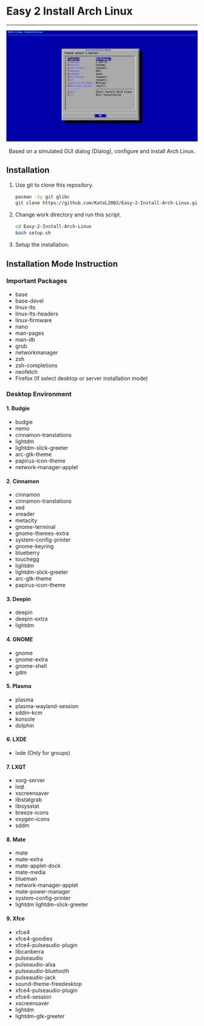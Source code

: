 # Easy 2 Install Arch Linux 

----

<p align=center><img src="screenshot/screenshot.png" title="screenshot"></p>

<p align=center>Based on a simulated GUI dialog (Dialog), configure and install Arch Linux.</p>

## Installation

1. Use git to clone this repository.
   ```bash
   pacman -Sy git glibc
   git clone https://github.com/KateL2002/Easy-2-Install-Arch-Linux.git
   ```

2. Change work directory and run this script.
   ```bash
   cd Easy-2-Install-Arch-Linux
   bash setup.sh
   ```

3. Setup the installation. 

## Installation Mode Instruction

### Important Packages

- base
- base-devel
- linux-lts
- linux-lts-headers
- linux-firmware
- nano
- man-pages
- man-db
- grub
- networkmanager
- zsh
- zsh-completions
- neofetch
- Firefox (If select desktop or server installation mode)

### Desktop Environment

#### 1. Budgie

- budgie
- nemo
- cinnamon-translations
- lightdm
- lightdm-slick-greeter
- arc-gtk-theme
- papirus-icon-theme
- network-manager-applet

#### 2. Cinnamon

- cinnamon
- cinnamon-translations
- xed
- xreader
- metacity
- gnome-terminal
- gnome-themes-extra
- system-config-printer
- gnome-keyring
- blueberry
- touchegg
- lightdm
- lightdm-slick-greeter
- arc-gtk-theme
- papirus-icon-theme

#### 3. Deepin

- deepin
- deepin-extra
- lightdm

#### 4. GNOME

- gnome
- gnome-extra 
- gnome-shell
- gdm

#### 5. Plasma

- plasma
- plasma-wayland-session
- sddm-kcm
- konsole
- dolphin

#### 6. LXDE

- lxde (Only for groups)

#### 7. LXQT

- xorg-server
- lxqt
- xscreensaver
- libstatgrab
- libsysstat
- breeze-icons
- oxygen-icons
- sddm

#### 8. Mate

- mate
- mate-extra
- mate-applet-dock
- mate-media
- blueman
- network-manager-applet
- mate-power-manager
- system-config-printer
- lightdm lightdm-slick-greeter

#### 9. Xfce

- xfce4
- xfce4-goodies
- xfce4-pulseaudio-plugin
- libcanberra
- pulseaudio
- pulseaudio-alsa
- pulseaudio-bluetooth
- pulseaudio-jack
- sound-theme-freedesktop
- xfce4-pulseaudio-plugin
- xfce4-session
- xscreensaver
- lightdm
- lightdm-gtk-greeter
